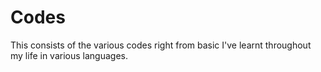 # Codes
This consists of the various codes right from basic I've learnt throughout my life in various languages.
